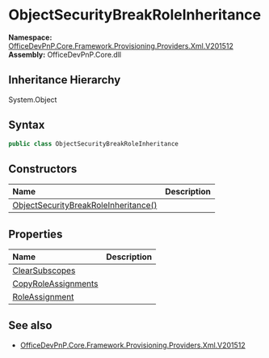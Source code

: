 # ObjectSecurityBreakRoleInheritance
  

**Namespace:** [OfficeDevPnP.Core.Framework.Provisioning.Providers.Xml.V201512](OfficeDevPnP.Core.Framework.Provisioning.Providers.Xml.V201512.md)  
**Assembly:** OfficeDevPnP.Core.dll  
## Inheritance Hierarchy
System.Object  

## Syntax
```C#
public class ObjectSecurityBreakRoleInheritance
```
## Constructors
|**Name**|**Description**|
|:-----|:-----|
| [ObjectSecurityBreakRoleInheritance()](OfficeDevPnP.Core.Framework.Provisioning.Providers.Xml.V201512.ObjectSecurityBreakRoleInheritance.ctor1.md) | 
## Properties
|**Name**|**Description**|
|:-----|:-----|
| [ClearSubscopes](OfficeDevPnP.Core.Framework.Provisioning.Providers.Xml.V201512.ObjectSecurityBreakRoleInheritance.ClearSubscopes.md) | 
| [CopyRoleAssignments](OfficeDevPnP.Core.Framework.Provisioning.Providers.Xml.V201512.ObjectSecurityBreakRoleInheritance.CopyRoleAssignments.md) | 
| [RoleAssignment](OfficeDevPnP.Core.Framework.Provisioning.Providers.Xml.V201512.ObjectSecurityBreakRoleInheritance.RoleAssignment.md) | 
## See also
- [OfficeDevPnP.Core.Framework.Provisioning.Providers.Xml.V201512](OfficeDevPnP.Core.Framework.Provisioning.Providers.Xml.V201512.md)
